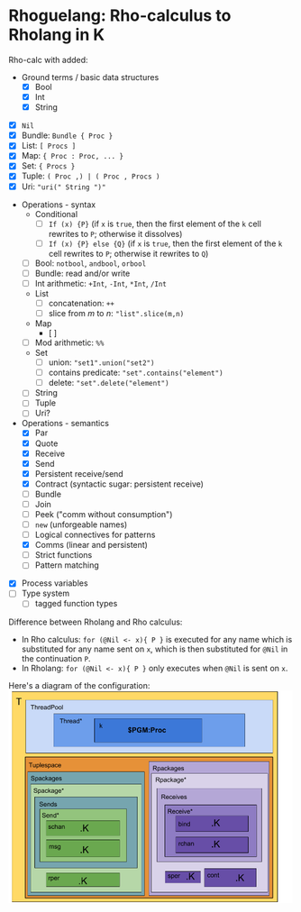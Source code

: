 # Rhoguelang: Rho-calculus to Rholang in K

Rho-calc with added:
* Ground terms / basic data structures
  - [x] Bool
  - [x] Int
  - [x] String
- [x] `Nil`
- [x] Bundle: `Bundle { Proc }`
- [x] List: `[ Procs ]`
- [x] Map: `{ Proc : Proc, ... }`
- [x] Set: `{ Procs }`
- [x] Tuple: `( Proc ,) | ( Proc , Procs )`
- [x] Uri: `"uri(" String ")"`
* Operations - syntax
  - Conditional
    - [ ] `If (x) {P}` (if `x` is `true`, then the first element of the `k` cell rewrites to `P`; otherwise it dissolves)
    - [ ] `If (x) {P} else {Q}` (if `x` is `true`, then the first element of the `k` cell rewrites to `P`; otherwise it rewrites to `Q`)
  - [ ] Bool: `notbool`, `andbool`, `orbool`
  - [ ] Bundle: read and/or write
  - [ ] Int arithmetic: `+Int`, `-Int`, `*Int`, `/Int`
  * List
    - [ ] concatenation: `++`
    - [ ] slice from *m* to *n*: `"list".slice(m,n)`
  * Map
    - [ ]
  - [ ] Mod arithmetic: `%%`
  * Set
    - [ ] union: `"set1".union("set2")`
    - [ ] contains predicate: `"set".contains("element")`
    - [ ] delete: `"set".delete("element")`
  - [ ] String
  - [ ] Tuple
  - [ ] Uri?
* Operations - semantics
  - [x] Par
  - [x] Quote
  - [x] Receive
  - [x] Send
  - [x] Persistent receive/send
  - [x] Contract (syntactic sugar: persistent receive)
  - [ ] Bundle
  - [ ] Join
  - [ ] Peek ("comm without consumption")
  - [ ] `new` (unforgeable names)
  - [ ] Logical connectives for patterns
  - [x] Comms (linear and persistent)
  - [ ] Strict functions
  - [ ] Pattern matching
- [x] Process variables
- [ ] Type system
  - [ ] tagged function types

Difference between Rholang and Rho calculus:
* In Rho calculus: `for (@Nil <- x){ P }` is executed for any name which is substituted for any name sent on `x`, which is then substituted for `@Nil` in the continuation `P`.
* In Rholang: `for (@Nil <- x){ P }` only executes when `@Nil` is sent on `x`.

Here's a diagram of the configuration:
![Rhoguelang configuration](RhoguelangConfiguration.png)

